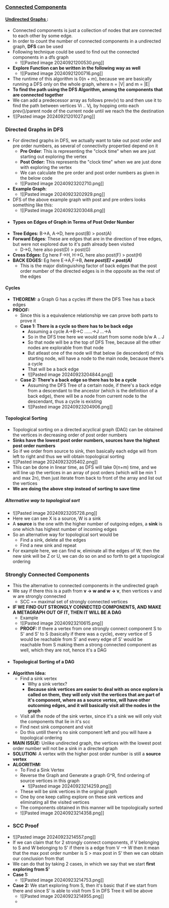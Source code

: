### <u>Connected Components</u>

#### <u>Undirected Graphs </u>:
- Connected components is just a collection of nodes that are connected to each other by some edge.
- In order to count the number of connected components in a undirected graph, **DFS** can be used
- Following technique could be used to find out the connected components in a dfs graph
	- ![[Pasted image 20240921200530.png]]
- **Explore Function can be written in the following way as well**
	- ![[Pasted image 20240921200716.png]]
- The runtime of this algorithm is 0(n + m), because we are basically running a DFS only on the whole graph, where n = |V| and m = |E|
- **To find the path using the DFS Algorithm, among the components that are connected together**
- We can add a predecessor array as follows prev(v) to and then use it to find the path between vertices Vi .. Vj, by hopping onto each prev()/parent node of the current node until we reach the the destination
- ![[Pasted image 20240921201027.png]]
### Directed Graphs in DFS 
- For directed graphs in DFS, we actually want to take out post order and pre order numbers, as several of connectivity propertied depend on it
	- **Pre Order**: This is representing the "clock time" when we are just starting out exploring the vertex
	- **Post Order:** This represents the "clock time" when we are just done with exploring the vertex
	- We can calculate the pre order and post order numbers as given in the below code 
    - ![[Pasted image 20240923202710.png]]
- **Example Graph**: 
	- ![[Pasted image 20240923202929.png]]
- DFS of the above example graph with post and pre orders looks something like this:
	- ![[Pasted image 20240923203048.png]]
- #### Types on Edges of Graph in Terms of Post Order Number
- **Tree Edges:**  B->A, A->D, here post(B) > post(A)
- **Forward Edges**: These are edges that are in the direction of tree edges, but were not explored due to it's path already been visited
	- D->G, here also post(D) > post(G)
- **Cross Edges:** Eg here F->H, H->G, here also post(F) > post(H)
- **BACK EDGES:** Eg here E->A,F->B, ***here post(E) < post(A)***
	- This is the major distinguishing factor of back edges that the post order number of the directed edges is in the opposite as the rest of the edges

#### Cycles
- **THEOREM:** a Graph G has a cycles iff there the DFS Tree has a back edges
- **PROOF:**
	- Since this is a equivalence relationship we can prove both parts to prove it
	- **Case 1: There is a cycle so there has to be back edge**
		- Assuming a cycle A->B->C ......->J ...->A
		- So in the DFS tree here we would start from some node b/w A .. J
		- So that node will be a the top of DFS Tree, because all the other nodes are explorable from that node
		- But atleast one of the node will that below (ie descendent) of this starting node, will have a node to the main node, because there's a cycle
		- That will be a back edge
		 - ![[Pasted image 20240923204844.png]]
	- **Case 2: There's a back edge so there has to be a cycle**
		- Assuming the DFS Tree of a certain node, if there's a back edge from a descendant to the ancestor (which is the definition of a back edge), there will be a node from current node to the descendant, thus a cycle is existing
		- ![[Pasted image 20240923204906.png]]
#### Topological Sorting
- Topological sorting on a directed acyclical graph (DAG) can be obtained the vertices in decreasing order of post order numbers
- **Sinks have the lowest post order numbers, sources have the highest post order numbers**
- So if we order from source to sink, then basically each edge will from left to right and thus we will obtain topological sorting
- ![[Pasted image 20240923205402.png]]
- This can be done in linear time, as DFS will take 0(n+m) time, and we will line up the vertices in an array of post orders (which will be min 1 and max 2n), then just iterate from back to front of the array and list out the vertices
- **We are doing the above step instead of sorting to save time**
##### Alternative way to topological sort
- ![[Pasted image 20240923205728.png]]
- Here we can see X is a source, W is a sink 
 - A **source** is the one with the higher number of outgoing edges, a **sink** is one which has highest number of incoming edges
 - So an alternative way for topological sort would be 
	 - Find a sink, delete all the edges
	 - Find a new sink and repeat
- For example here, we can find w, eliminate all the edges of W, then the new sink will be Z or U, we can do so on and so forth to get a topological ordering
### Strongly Connected Components
- This the alternative to connected components in the undirected graph
- We say if there this is a path from **v -> w and w -> v**, then vertices v and w are strongly connected 
	- SCC == maximal set of strongly connected vertices
- **IF WE FIND OUT STRONGLY CONNECTED COMPONENTS, AND MAKE A METAGRAPH OUT OF IT, THEN IT WILL BE A DAG**
	- Example
	- ![[Pasted image 20240923210615.png]]
	- **PROOF:** If there a vertex from one strongly connect component S to S' and S' to S (basically if there was a cycle), every vertice of S would be reachable from S' and every edge of S' would be reachable from S making them a strong connected component as well, which they are not, hence it's a DAG
- #### Topological Sorting of a DAG
 - **Algorithm Idea:**
	 - Find a sink vertex
		 - Why a sink vertex? 
	     - **Because sink vertices are easier to deal with as once explore is called on them, they will only visit the vertices that are part of it's component, where as a source vertex, will have other outcoming edges, and it will basically visit all the nodes in the graph**
	- Visit all the node of the sink vertex, since it's a sink we will only visit the components that lie in it's scc
	- Find next sink component and visit 
	- Do this untill there's no sink component left and you will have a topological ordering
- **MAIN ISSUE:** Unlike undirected graph, the vertices with the lowest post order number will not be a sink in a directed graph
- **SOLUTION:** A vertex with the higher post order number is still a **source vertex**
- **ALGORITHM:**
	- To Find a Sink Vertex
	- Reverse the Graph and Generate a graph G^R, find ordering of source vertices in this graph
		- ![[Pasted image 20240923214259.png]]
	- These will be sink vertices in the orginal graph
	- One by one keep calling explore on these sink vertices and eliminating all the visited vertices
	- The components obtained in this manner will be topologically sorted
	- ![[Pasted image 20240923214358.png]]
- ### SCC Proof
- ![[Pasted image 20240923214557.png]]
- If we can claim that for 2 strongly connect components, if V belonging to S and W belonging to S' if there is a edge from V --> W then it mean that the max post order number is S > max post in S' then we can obtain our conclusion from that
- We can do that by taking 2 cases, in which we say that we start **first exploring from S'**
- **Case 1:** 
	- ![[Pasted image 20240923214753.png]]
- **Case 2:** We start exploring from S, then it's basic that if we start from there and since S' is able to visit from S in DFS Tree it will be above
	- ![[Pasted image 20240923214955.png]]
	-